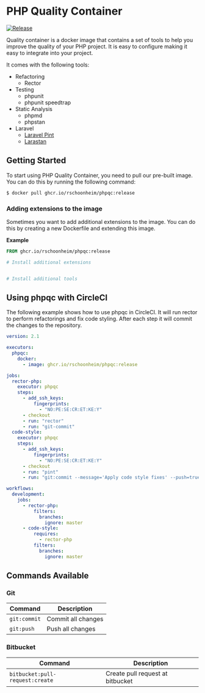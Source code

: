 # PHP Quality Container

[![Release](https://github.com/rschoonheim/phpqc/actions/workflows/docker-image.yml/badge.svg)](https://github.com/rschoonheim/phpqc/actions/workflows/docker-image.yml)

Quality container is a docker image that contains a set of tools to help you improve the quality of your PHP project.
It is easy to configure making it easy to integrate into your project.

It comes with the following tools:
* Refactoring
  * Rector
* Testing
  * phpunit
  * phpunit speedtrap
* Static Analysis
  * phpmd
  * phpstan
* Laravel
  * [Laravel Pint](https://laravel.com/docs/9.x/pint)
  * [Larastan](https://github.com/nunomaduro/larastan)
 
## Getting Started
To start using PHP Quality Container, you need to 
pull our pre-built image. You can do this by running the following command:

```bash
$ docker pull ghcr.io/rschoonheim/phpqc:release
```

### Adding extensions to the image
Sometimes you want to add additional extensions to the image. You can do this by creating a new Dockerfile
and extending this image.

**Example**
```dockerfile
FROM ghcr.io/rschoonheim/phpqc:release

# Install additional extensions


# Install additional tools

```

## Using phpqc with CircleCI
The following example shows how to use phpqc in CircleCI. It will run
rector to perform refactorings and fix code styling. After each step
it will commit the changes to the repository.

```yaml
version: 2.1

executors:
  phpqc:
    docker:
      - image: ghcr.io/rschoonheim/phpqc:release

jobs:
  rector-php:
    executor: phpqc
    steps:
      - add_ssh_keys:
          fingerprints:
            - "NO:PE:SE:CR:ET:KE:Y"
      - checkout
      - run: "rector"
      - run: "git-commit"
  code-style:
    executor: phpqc
    steps:
      - add_ssh_keys:
          fingerprints:
            - "NO:PE:SE:CR:ET:KE:Y"
      - checkout
      - run: "pint"
      - run: "git:commit --message='Apply code style fixes' --push=true"

workflows:
  development:
    jobs:
      - rector-php:
          filters:
            branches:
              ignore: master
      - code-style:
          requires:
            - rector-php
          filters:
            branches:
              ignore: master
```


## Commands Available

### Git
| Command      | Description        |
|--------------|--------------------|
| `git:commit` | Commit all changes |
| `git:push`   | Push all changes   |

### Bitbucket
| Command  | Description                                 |
|----------|---------------------------------------------|
| `bitbucket:pull-request:create` | Create pull request at bitbucket            |






